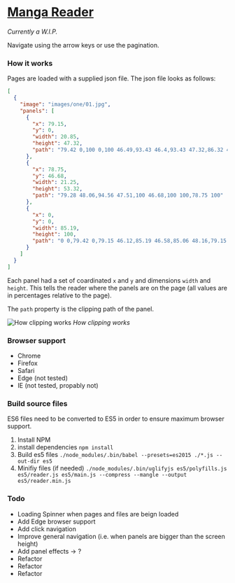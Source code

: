 # [Manga Reader](https://ricklancee.github.io/manga-reader)

*Currently a W.I.P.*

Navigate using the arrow keys or use the pagination.

### How it works
Pages are loaded with a supplied json file. The json file looks as follows:

```json
[
  {
    "image": "images/one/01.jpg",
    "panels": [
      {
        "x": 79.15,
        "y": 0,
        "width": 20.85,
        "height": 47.32,
        "path": "79.42 0,100 0,100 46.49,93.43 46.4,93.43 47.32,86.32 47.05,86.32 46.4,79.15 45.85"
      },
      {
        "x": 78.75,
        "y": 46.68,
        "width": 21.25,
        "height": 53.32,
        "path": "79.28 48.06,94.56 47.51,100 46.68,100 100,78.75 100"
      },
      {
        "x": 0,
        "y": 0,
        "width": 85.19,
        "height": 100,
        "path": "0 0,79.42 0,79.15 46.12,85.19 46.58,85.06 48.16,79.15 48.25,78.75 100,0 100"
      }
    ]
  }
]

```

Each panel had a set of coardinated `x` and `y` and dimensions `width` and `height`. This tells the reader where the panels are on the page (all values are in percentages relative to the page).

The `path` property is the clipping path of the panel.

![How clipping works](https://github.com/ricklancee/manga-reader/blob/master/clip-preview.jpg?raw=true)
*How clipping works*

### Browser support
- Chrome  
- Firefox  
- Safari  
- Edge (not tested)  
- IE (not tested, propably not)

### Build source files
ES6 files need to be converted to ES5 in order to ensure maximum browser support.

1. Install NPM
2. install dependencies `npm install`
3. Build es5 files `./node_modules/.bin/babel --presets=es2015 ./*.js --out-dir es5`
4. Minifiy files (if needed) `./node_modules/.bin/uglifyjs es5/polyfills.js es5/reader.js es5/main.js --compress --mangle --output es5/reader.min.js`

### Todo
- Loading Spinner when pages and files are beign loaded
- Add Edge browser support
- Add click navigation
- Improve general navigation (i.e. when panels are bigger than the screen height)
- Add panel effects -> ?
- Refactor
- Refactor
- Refactor
